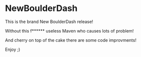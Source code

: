 # NewBoulderDash

This is the brand New BoulderDash release! 

Without this f****** useless Maven who causes lots of problem!

And cherry on top of the cake there are some code improvments!

Enjoy ;)
